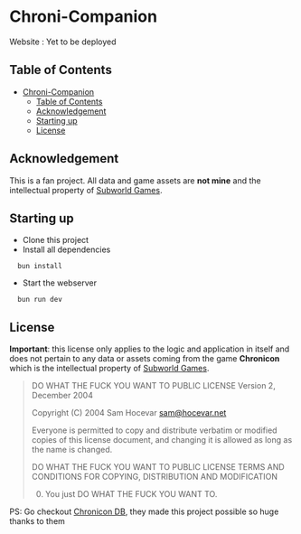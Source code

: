 # Chroni-Companion

Website : Yet to be deployed

## Table of Contents

- [Chroni-Companion](#chroniplanner)
  - [Table of Contents](#table-of-contents)
  - [Acknowledgement](#acknowledgement)
  - [Starting up](#starting-up)
  - [License](#license)

## Acknowledgement

This is a fan project. All data and game assets are **not mine** and the intellectual property of [Subworld Games](https://www.subworldgames.com/chronicon/).

## Starting up

- Clone this project
- Install all dependencies

```
  bun install
```

- Start the webserver

```
  bun run dev
```

## License

**Important**: this license only applies to the logic and application in itself and does not pertain to any data or assets coming from the game **Chronicon** which is the intellectual property of [Subworld Games](https://www.subworldgames.com/chronicon/).

> DO WHAT THE FUCK YOU WANT TO PUBLIC LICENSE
> Version 2, December 2004
>
> Copyright (C) 2004 Sam Hocevar <sam@hocevar.net>
>
> Everyone is permitted to copy and distribute verbatim or modified
> copies of this license document, and changing it is allowed as long
> as the name is changed.
>
> DO WHAT THE FUCK YOU WANT TO PUBLIC LICENSE
> TERMS AND CONDITIONS FOR COPYING, DISTRIBUTION AND MODIFICATION
>
> 0. You just DO WHAT THE FUCK YOU WANT TO.

PS: Go checkout [Chronicon DB](https://chronicondb.com/), they made this project possible so huge thanks to them
